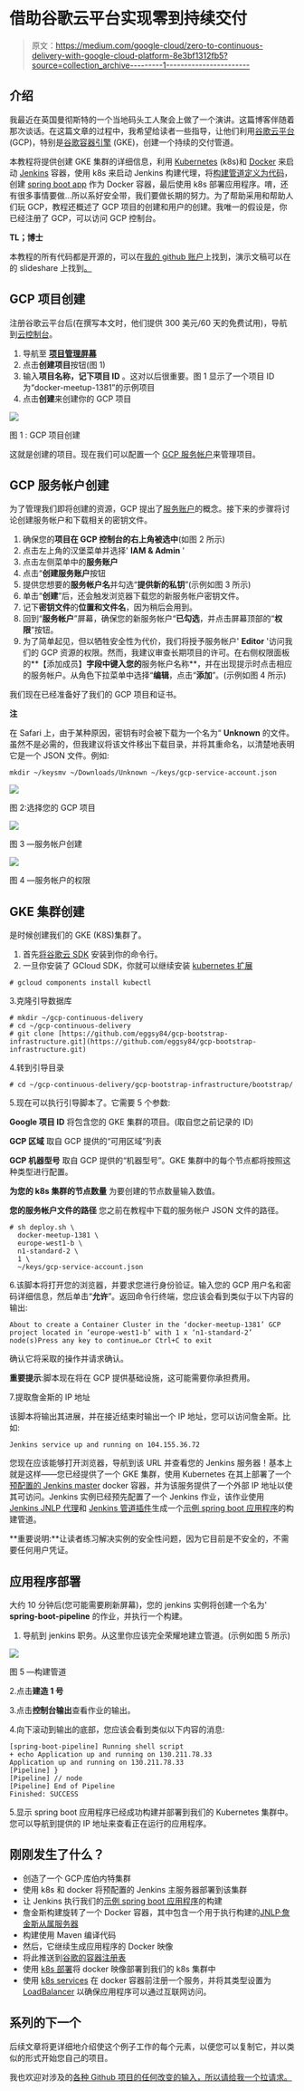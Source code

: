 # 借助谷歌云平台实现零到持续交付

> 原文：<https://medium.com/google-cloud/zero-to-continuous-delivery-with-google-cloud-platform-8e3bf1312fb5?source=collection_archive---------1----------------------->

## 介绍

我最近在英国曼彻斯特的一个当地码头工人聚会上做了一个演讲。这篇博客伴随着那次谈话。在这篇文章的过程中，我希望给读者一些指导，让他们利用[谷歌云平台](https://cloud.google.com) (GCP)，特别是[谷歌容器引擎](https://cloud.google.com/container-engine/) (GKE)，创建一个持续的交付管道。

本教程将提供创建 GKE 集群的详细信息，利用 [Kubernetes](http://kubernetes.io) (k8s)和 [Docker](https://www.docker.com) 来启动 [Jenkins](https://jenkins.io) 容器，使用 k8s 来启动 Jenkins 构建代理，将[构建管道定义为代码](https://jenkins.io/solutions/pipeline/)，创建 [spring boot app](http://projects.spring.io/spring-boot/) 作为 Docker 容器，最后使用 k8s 部署应用程序。唷，还有很多事情要做…所以系好安全带，我们要做长期的努力。为了帮助采用和帮助人们玩 GCP，教程还概述了 GCP 项目的创建和用户的创建。我唯一的假设是，你已经注册了 GCP，可以访问 GCP 控制台。

**TL；博士**

本教程的所有代码都是开源的，可以在[我的 github 账户](https://github.com/search?q=user%3Aeggsy84+gcp)上找到，演示文稿可以在的 slideshare 上找到[。](http://www.slideshare.net/JamesHeggs/zero-to-continuous-delivery-on-google-cloud)

## GCP 项目创建

注册谷歌云平台后(在撰写本文时，他们提供 300 美元/60 天的免费试用)，导航到[云控制台](https://console.cloud.google.com)。

1.  导航至 [**项目管理屏幕**](https://console.cloud.google.com/iam-admin/projects)
2.  点击**创建项目**按钮(图 1)
3.  输入**项目名称，**记下**项目 ID** 。这对以后很重要。图 1 显示了一个项目 ID 为“docker-meetup-1381”的示例项目
4.  点击**创建**来创建你的 GCP 项目

![](img/735b12349bcc2aa1979aba3942e8e859.png)

图 1 : GCP 项目创建

这就是创建的项目。现在我们可以配置一个 [GCP 服务帐户](https://cloud.google.com/docs/authentication)来管理项目。

## GCP 服务帐户创建

为了管理我们即将创建的资源，GCP 提出了[服务账户](https://cloud.google.com/docs/authentication)的概念。接下来的步骤将讨论创建服务帐户和下载相关的密钥文件。

1.  确保您的**项目在 GCP 控制台的右上角被选中**(如图 2 所示)
2.  点击左上角的汉堡菜单并选择' **IAM & Admin** '
3.  点击左侧菜单中的**服务账户**
4.  点击“**创建服务账户**按钮
5.  提供您想要的**服务帐户名**并勾选“**提供新的私钥**”(示例如图 3 所示)
6.  单击“**创建**”后，还会触发浏览器下载您的新服务帐户密钥文件。
7.  记下**密钥文件**的**位置和文件名**，因为稍后会用到。
8.  回到“**服务帐户**”屏幕，确保您的新服务帐户“**已勾选**，并点击屏幕顶部的“**权限**”按钮。
9.  为了简单起见，但以牺牲安全性为代价，我们将授予服务帐户' **Editor** '访问我们的 GCP 资源的权限。然而，我建议审查长期项目的许可。在右侧权限面板的**【添加成员】**字段中键入您的**服务帐户名称**，并在出现提示时点击相应的服务帐户。从角色下拉菜单中选择“**编辑**，点击“**添加**”。(示例如图 4 所示)

我们现在已经准备好了我们的 GCP 项目和证书。

**注**

在 Safari 上，由于某种原因，密钥有时会被下载为一个名为“ **Unknown** 的文件。虽然不是必需的，但我建议将该文件移出下载目录，并将其重命名，以清楚地表明它是一个 JSON 文件。例如:

```
mkdir ~/keysmv ~/Downloads/Unknown ~/keys/gcp-service-account.json
```

![](img/0e484796e4939d08954f2ae74390c337.png)

图 2:选择您的 GCP 项目

![](img/fedd335910b4eb1192fd261787d95eb1.png)

图 3 —服务帐户创建

![](img/87784f08f733bbc4d21277ec23f2512b.png)

图 4 —服务帐户的权限

## GKE 集群创建

是时候创建我们的 GKE (K8S)集群了。

1.  首先[将谷歌云 SDK](https://cloud.google.com/sdk/docs/quickstarts) 安装到你的命令行。
2.  一旦你安装了 GCloud SDK，你就可以继续安装 [kubernetes 扩展](https://cloud.google.com/sdk/docs/managing-components)

```
# gcloud components install kubectl
```

3.克隆引导数据库

```
# mkdir ~/gcp-continuous-delivery
# cd ~/gcp-continuous-delivery
# git clone [https://github.com/eggsy84/gcp-bootstrap-infrastructure.git](https://github.com/eggsy84/gcp-bootstrap-infrastructure.git)
```

4.转到引导目录

```
# cd ~/gcp-continuous-delivery/gcp-bootstrap-infrastructure/bootstrap/
```

5.现在可以执行引导脚本了。它需要 5 个参数:

**Google 项目 ID**
将包含您的 GKE 集群的项目。(取自您之前记录的 ID)

**GCP 区域**
取自 GCP 提供的“可用区域”列表

**GCP 机器型号**
取自 GCP 提供的“机器型号”。GKE 集群中的每个节点都将按照这种类型进行配置。

**为您的 k8s 集群的节点数量**
为要创建的节点数量输入数值。

**您的服务帐户文件的路径**
您之前在教程中下载的服务帐户 JSON 文件的路径。

```
# sh deploy.sh \
  docker-meetup-1381 \
  europe-west1-b \
  n1-standard-2 \
  1 \
  ~/keys/gcp-service-account.json
```

6.该脚本将打开您的浏览器，并要求您进行身份验证。输入您的 GCP 用户名和密码详细信息，然后单击“**允许**”。返回命令行终端，您应该会看到类似于以下内容的输出:

```
About to create a Container Cluster in the ‘docker-meetup-1381’ GCP project located in ‘europe-west1-b’ with 1 x ‘n1-standard-2’ node(s)Press any key to continue…or Ctrl+C to exit
```

确认它将采取的操作并请求确认。

**重要提示**:脚本现在将在 GCP 提供基础设施，这可能需要你承担费用。

7.提取詹金斯的 IP 地址

该脚本将输出其进展，并在接近结束时输出一个 IP 地址，您可以访问詹金斯。比如:

```
Jenkins service up and running on 104.155.36.72
```

您现在应该能够打开浏览器，导航到该 URL 并查看您的 Jenkins 服务器！基本上就是这样——您已经提供了一个 GKE 集群，使用 Kubernetes 在其上部署了一个[预配置的 Jenkins master](https://hub.docker.com/r/eggsy84/gcp-jenkins-master-k8s-seed/) docker 容器，并为该服务提供了一个外部 IP 地址以使其可访问。Jenkins 实例已经预先配置了一个 Jenkins 作业，该作业使用 [Jenkins JNLP 代理](https://hub.docker.com/r/eggsy84/gcp-jenkins-slave-k8s-seed/)和 [Jenkins 管道插件](https://jenkins.io/doc/pipeline/)生成一个[示例 spring boot 应用程序](https://github.com/eggsy84/gcp-spring-boot-app)的构建管道。

**重要说明:**让读者练习解决实例的安全性问题，因为它目前是不安全的，不需要任何用户凭证。

## 应用程序部署

大约 10 分钟后(您可能需要刷新屏幕)，您的 jenkins 实例将创建一个名为' **spring-boot-pipeline** 的作业，并执行一个构建。

1.  导航到 jenkins 职务。从这里你应该完全荣耀地建立管道。(示例如图 5 所示)

![](img/d3845e1b787d5c621ee338852946a967.png)

图 5 —构建管道

2.点击**建造 1 号**

3.点击**控制台输出**查看作业的输出。

4.向下滚动到输出的底部，您应该会看到类似以下内容的消息:

```
[spring-boot-pipeline] Running shell script
+ echo Application up and running on 130.211.78.33
Application up and running on 130.211.78.33
[Pipeline] }
[Pipeline] // node
[Pipeline] End of Pipeline
Finished: SUCCESS
```

5.显示 spring boot 应用程序已经成功构建并部署到我们的 Kubernetes 集群中。您可以导航到提供的 IP 地址来查看正在运行的应用程序。

## 刚刚发生了什么？

*   创造了一个 GCP·库伯内特集群
*   使用 k8s 和 docker 将预配置的 Jenkins 主服务器部署到该集群
*   让 Jenkins 执行我们的[示例 spring boot 应用程序](https://github.com/eggsy84/gcp-spring-boot-app)的构建
*   詹金斯构建旋转了一个 Docker 容器，其中包含一个用于执行构建的[JNLP·詹金斯从属服务器](https://hub.docker.com/r/eggsy84/gcp-jenkins-slave-k8s-seed/)
*   构建使用 Maven 编译代码
*   然后，它继续生成应用程序的 Docker 映像
*   将此推送到[谷歌的容器注册表](https://cloud.google.com/container-registry/)
*   使用 [k8s 部署](http://kubernetes.io/docs/user-guide/deployments/)将 docker 映像部署到我们的 k8s 集群中
*   使用 [k8s services](http://kubernetes.io/docs/user-guide/services/) 在 docker 容器前注册一个服务，并将其类型设置为 [LoadBalancer](http://kubernetes.io/docs/user-guide/services/#type-loadbalancer) 以确保应用程序可以通过互联网访问。

## 系列的下一个

后续文章将更详细地介绍使这个例子工作的每个元素，以便您可以复制它，并以类似的形式开始您自己的项目。

我也欢迎对涉及的[各种 Github 项目的任何改变的输入，所以请给我一个拉请求。](https://github.com/search?q=user%3Aeggsy84+gcp)